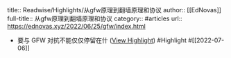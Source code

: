 title:: Readwise/Highlights/从gfw原理到翻墙原理和协议
author:: [[EdNovas]]
full-title:: 从gfw原理到翻墙原理和协议
category:: #articles
url:: https://ednovas.xyz/2022/06/25/gfw/index.html
- 要与 GFW 对抗不能仅仅停留在什 ([View Highlight](https://read.readwise.io/read/01g77m8ex9x5f9j3vvh6gq73sm)) #Highlight #[[2022-07-06]]